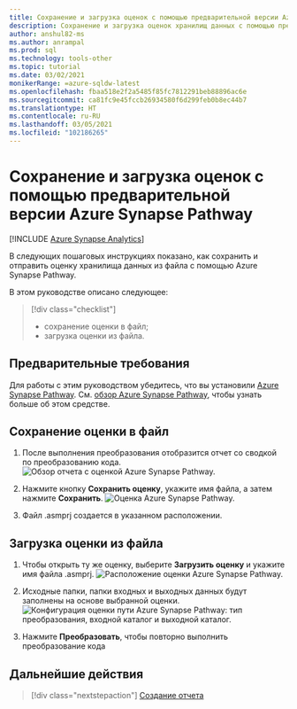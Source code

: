 ```yaml
---
title: Сохранение и загрузка оценок с помощью предварительной версии Azure Synapse Pathway
description: Сохранение и загрузка оценок хранилищ данных с помощью предварительной версии Azure Synapse Pathway
author: anshul82-ms
ms.author: anrampal
ms.prod: sql
ms.technology: tools-other
ms.topic: tutorial
ms.date: 03/02/2021
monikerRange: =azure-sqldw-latest
ms.openlocfilehash: fbaa518e2f2a5485f85fc7812291beb88896ac6e
ms.sourcegitcommit: ca81fc9e45fccb26934580f6d299feb0b8ec44b7
ms.translationtype: HT
ms.contentlocale: ru-RU
ms.lasthandoff: 03/05/2021
ms.locfileid: "102186265"
---
```

# <a name="save-and-load-assessments-with-azure-synapse-pathway-preview"></a>Сохранение и загрузка оценок с помощью предварительной версии Azure Synapse Pathway
[!INCLUDE [Azure Synapse Analytics](../../includes/applies-to-version/asa.md)]

В следующих пошаговых инструкциях показано, как сохранить и отправить оценку хранилища данных из файла с помощью Azure Synapse Pathway.

В этом руководстве описано следующее:

> [!div class="checklist"]
> * сохранение оценки в файл;
> * загрузка оценки из файла.

## <a name="prerequisites"></a>Предварительные требования

Для работы с этим руководством убедитесь, что вы установили [Azure Synapse Pathway](synapse-pathway-download.md). См. [обзор Azure Synapse Pathway](azure-synapse-pathway-overview.md), чтобы узнать больше об этом средстве.

## <a name="saving-an-assessment-to-a-file"></a>Сохранение оценки в файл

1. После выполнения преобразования отобразится отчет со сводкой по преобразованию кода. ![Обзор отчета с оценкой Azure Synapse Pathway.](./media/tutorial-save-load-assessment/report-overview.png)
1. Нажмите кнопку **Сохранить оценку**, укажите имя файла, а затем нажмите **Сохранить**.
![Оценка Azure Synapse Pathway.](./media/tutorial-save-load-assessment/save-assessment.png)

1. Файл .asmprj создается в указанном расположении.

## <a name="loading-an-assessment-from-a-file"></a>Загрузка оценки из файла

1. Чтобы открыть ту же оценку, выберите **Загрузить оценку** и укажите имя файла .asmprj. ![Расположение оценки Azure Synapse Pathway.](./media/tutorial-save-load-assessment/browse-location.png)

1. Исходные папки, папки входных и выходных данных будут заполнены на основе выбранной оценки.
![Конфигурация оценки пути Azure Synapse Pathway: тип преобразования, входной каталог и выходной каталог.](./media/tutorial-save-load-assessment/load-assessment.png)
1. Нажмите **Преобразовать**, чтобы повторно выполнить преобразование кода

## <a name="next-steps"></a>Дальнейшие действия

> [!div class="nextstepaction"]
> [Создание отчета](report-generation.md)
